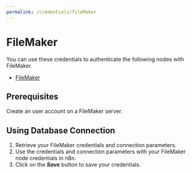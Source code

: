 ```yaml
---
permalink: /credentials/fileMaker
---
```


# FileMaker

You can use these credentials to authenticate the following nodes with FileMaker.
- [FileMaker](../../nodes-library/nodes/FileMaker/README.md)

## Prerequisites

Create an user account on a FileMaker server. 

## Using Database Connection

1. Retrieve your FileMaker credentials and connection parameters.
2. Use the credentials and connection parameters with your FileMaker node credentials in n8n.
3. Click on the ***Save*** button to save your credentials.
